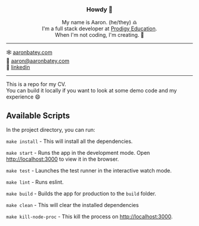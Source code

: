 <div align="center">
  <img src="https://user-images.githubusercontent.com/64212752/150612292-134b36a4-8192-48f0-9e9e-a2422040b19f.png" align="center" alt="">
  <br /> 
  <h3>Howdy 👋 </h3>
  My name is Aaron. (he/they) ♎ <br />
  I'm a full stack developer at <a href="https://www.prodigygame.com/main-en/">Prodigy Education</a>.<br />
  When I'm not coding, I'm creating. 🎨<br />
</div>
<hr>
🕸️ <a href="https://www.aaronbatey.com/">aaronbatey.com</a><br />
📧 <a href="mailto:aaron@aaronbatey.com">aaron@aaronbatey.com</a><br />
🔗 <a href="https://www.linkedin.com/in/aaronbatey/">linkedin</a>
<hr>

This is a repo for my CV.<br /> 
You can build it locally if you want to look at some demo code and my experience 😄


## Available Scripts

In the project directory, you can run:

`make install` - This will install all the dependencies.

`make start` - Runs the app in the development mode. Open [http://localhost:3000](http://localhost:3000) to view it in the browser.

`make test` - Launches the test runner in the interactive watch mode.

`make lint` - Runs eslint.

`make build` - Builds the app for production to the `build` folder.

`make clean` - This will clear the installed dependencies

`make kill-node-proc` - This kill the process on [http://localhost:3000](http://localhost:3000).
